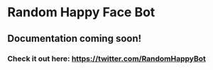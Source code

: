 # Random Happy Face Bot

## Documentation coming soon! 

### Check it out here: https://twitter.com/RandomHappyBot 